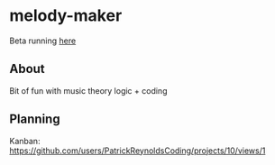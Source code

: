 # melody-maker

Beta running [here](https://replit.com/@PatrickReynold2/melody-maker#index.js)

## About 
Bit of fun with music theory logic + coding

## Planning 

Kanban: https://github.com/users/PatrickReynoldsCoding/projects/10/views/1

